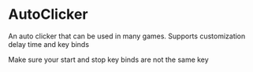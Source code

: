 # AutoClicker

An auto clicker that can be used in many games. 
Supports customization delay time and key binds

Make sure your start and stop key binds are not the same key
